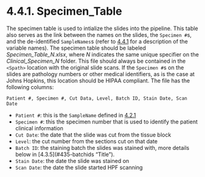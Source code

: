 # 4.4.1. Specimen_Table
The specimen table is used to intialize the slides into the pipeline. This table also serves as the link between the names on the slides, the ```Specimen #```s, and the de-identified ```SampleNames```s (refer to [4.4.1](#441-identification-definitions "Title") for a description of the variable names). The specimen table should be labeled *Specimen_Table_N.xlsx*, where *N* indicates the same unique specifier on the *Clinical_Specimen_N* folder. This file should always be contained in the ```<Spath>``` location with the original slide scans. If the ```Specimen #```s on the slides are pathology numbers or other medical identifiers, as is the case at Johns Hopkins, this location should be HIPAA compliant. The file has the following columns:
```
Patient #, Specimen #, Cut Data, Level, Batch ID, Stain Date, Scan Date
```
- ```Patient #```: this is the ```SampleName``` defined in [4.2.1](#421-identification-definitions "Title")
- ```Specimen #```: this the specimen number that is used to identify the patient clinical information
- ```Cut Date```: the date that the slide was cut from the tissue block
- ```Level```: the cut number from the sections cut on that date
- ```Batch ID```: the staining batch the slides was stained with, more details below in [4.3.5](#435-batchids “Title”).
- ```Stain Date```: the date the slide was stained on 
- ```Scan Date```: the date the slide started HPF scanning
